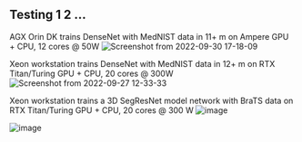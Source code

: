 ## Testing 1 2 ...  
AGX Orin DK trains DenseNet with MedNIST data in 11+ m on Ampere GPU + CPU, 12 cores @ 50W
![Screenshot from 2022-09-30 17-18-09](https://user-images.githubusercontent.com/71346897/193375578-34716c93-7bd8-4a4c-87c4-2976e406b65d.png)


Xeon workstation trains DenseNet with MedNIST data in 12+ m on RTX Titan/Turing GPU + CPU, 20 cores @ 300W
![Screenshot from 2022-09-27 12-33-33](https://user-images.githubusercontent.com/71346897/193376165-4a6616a2-89cb-46b2-bb8f-fcc8371e511e.png)

Xeon workstation trains a 3D SegResNet model network with BraTS data on RTX Titan/Turing GPU + CPU, 20 cores @ 300 W
![image](https://user-images.githubusercontent.com/71346897/193698288-293ea78d-d9c5-4537-89a9-3dbfc594d165.png)

![image](https://user-images.githubusercontent.com/71346897/194192615-dffba655-b05c-4a2f-97f6-3f5dd48530e5.png)
